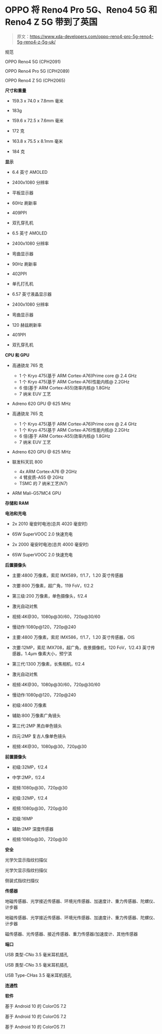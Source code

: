 # OPPO 将 Reno4 Pro 5G、Reno4 5G 和 Reno4 Z 5G 带到了英国

> 原文：<https://www.xda-developers.com/oppo-reno4-pro-5g-reno4-5g-reno4-z-5g-uk/>

规范

OPPO Reno4 5G (CPH2091)

OPPO Reno4 Pro 5G (CPH2089)

OPPO Reno4 Z 5G (CPH2065)

**尺寸和重量**

*   159.3 x 74.0 x 7.8mm 毫米
*   183g

*   159.6 x 72.5 x 7.6mm 毫米
*   172 克

*   163.8 x 75.5 x 8.1mm 毫米
*   184 克

**显示**

*   6.4 英寸 AMOLED
*   2400x1080 分辨率
*   平板显示器
*   60Hz 刷新率
*   409PPI
*   双孔穿孔机

*   6.5 英寸 AMOLED
*   2400x1080 分辨率
*   弯曲显示器
*   90Hz 刷新率
*   402PPI
*   单孔打孔机

*   6.57 英寸液晶显示器
*   2400x1080 分辨率
*   弯曲显示器
*   120 赫兹刷新率
*   401PPI
*   双孔穿孔机

**CPU 和 GPU**

*   高通骁龙 765 克
    *   1 个 Kryo 475(基于 ARM Cortex-A76)Prime core @ 2.4 GHz
    *   1 个 Kryo 475(基于 ARM Cortex-A76)性能内核@ 2.2GHz
    *   6 倍(基于 ARM Cortex-A55)效率内核@ 1.8GHz
    *   7 纳米 EUV 工艺
*   Adreno 620 GPU @ 625 MHz

*   高通骁龙 765 克
    *   1 个 Kryo 475(基于 ARM Cortex-A76)Prime core @ 2.4 GHz
    *   1 个 Kryo 475(基于 ARM Cortex-A76)性能内核@ 2.2GHz
    *   6 倍(基于 ARM Cortex-A55)效率内核@ 1.8GHz
    *   7 纳米 EUV 工艺
*   Adreno 620 GPU @ 625 MHz

*   联发科天玑 800
    *   4x ARM Cortex-A76 @ 2GHz
    *   4 臂皮质-A55 @ 2GHz
    *   TSMC 的 7 纳米工艺(N7)
*   ARM Mali-G57MC4 GPU

**存储和 RAM**

**电池和充电**

*   2x 2010 毫安时电池(总共 4020 毫安时)
*   65W SuperVOOC 2.0 快速充电

*   2x 2000 毫安时电池(总共 4000 毫安时)
*   65W SuperVOOC 2.0 快速充电

**后置摄像头**

*   主要:4800 万像素，索尼 IMX589，f/1.7，1.20 英寸传感器
*   次要:800 万像素，超广角，119 FoV，f/2.2
*   第三级:200 万像素，单色摄像头，f/2.4
*   激光自动对焦
*   视频:4K@30，1080p@30/60，720p@30/60
*   慢动作:1080p@120，720p@240

*   主要:4800 万像素，索尼 IMX586，f/1.7，1.20 英寸传感器，OIS
*   次要:12MP，索尼 IMX708，超广角，夜景摄像机，120 FoV，1/2.43 英寸传感器，1.4μm 像素大小，预宁滨
*   第三代:1300 万像素，长焦相机，f/2.4
*   激光自动对焦
*   视频:4K@30，1080p@30/60，720p@30/60
*   慢动作:1080p@120，720p@240

*   初级:4800 万像素
*   辅助:800 万像素广角镜头
*   第三代:2MP 黑白单色镜头
*   四元:2MP 复古人像单色镜头
*   视频:4K@30，1080p@30，720p@30

**前置摄像头**

*   初级:32MP，f/2.4
*   中学:2MP，f/2.4
*   视频:1080p@30，720p@30

*   初级:32MP，f/2.4
*   视频:1080p@30，720p@30

*   初级:16MP
*   辅助:2MP 深度传感器
*   视频:1080p@30，720p@30

**安全**

光学欠显示指纹扫描仪

光学欠显示指纹扫描仪

侧装式指纹扫描仪

**传感器**

地磁传感器、光学接近传感器、环境光传感器、加速度计、重力传感器、陀螺仪、计步器

地磁传感器、光学接近传感器、环境光传感器、加速度计、重力传感器、陀螺仪、计步器

磁传感器、光传感器、接近传感器、重力传感器/加速度计、其他传感器

**端口**

USB 类型-CNo 3.5 毫米耳机插孔

USB 类型-CNo 3.5 毫米耳机插孔

USB Type-CHas 3.5 毫米耳机插孔

**连通性**

**软件**

基于 Android 10 的 ColorOS 7.2

基于 Android 10 的 ColorOS 7.2

基于 Android 10 的 ColorOS 7.1